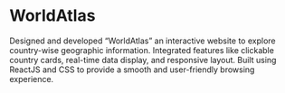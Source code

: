 # WorldAtlas
Designed and developed “WorldAtlas”  an interactive website to explore country-wise geographic information. 
Integrated features like clickable country cards, real-time data display, and responsive layout. 
Built using ReactJS and CSS to provide a smooth and user-friendly browsing experience.
